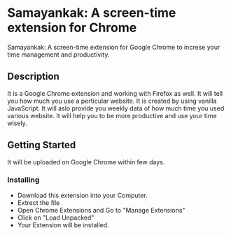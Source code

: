 # Samayankak: A screen-time extension for Chrome

Samayankak: A screen-time extension for Google Chrome to increse your time management and productivity.

## Description

It is a Google Chrome extension and working with Firefox as well. It will tell you how much you use a perticular website. It is created by using vanilla JavaScript.
It will aslo provide you weekly data of how much time you used various website. It will help you to be more productive and use your time wisely.

## Getting Started
It will be uploaded on Google Chrome within few days.

### Installing

* Download this extension into your Computer.
* Extrect the file
* Open Chrome Extensions and Go to "Manage Extensions"
* Click on "Load Unpacked"
* Your Extension will be installed.
